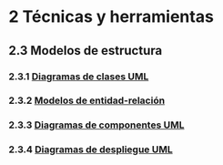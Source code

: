 # 2 Técnicas y herramientas

## 2.3 Modelos de estructura

### 2.3.1 [Diagramas de clases UML](./2_3_1_Diagramas_de_clases_UML.md)

### 2.3.2 [Modelos de entidad-relación](./2_3_2_Modelos_de_entidad_relacion.md)

### 2.3.3 [Diagramas de componentes UML](./2_3_3_Diagramas_de_componentes_UML.md)

### 2.3.4 [Diagramas de despliegue UML](./2_3_4_Diagramas_de_despliegue_UML.md)
